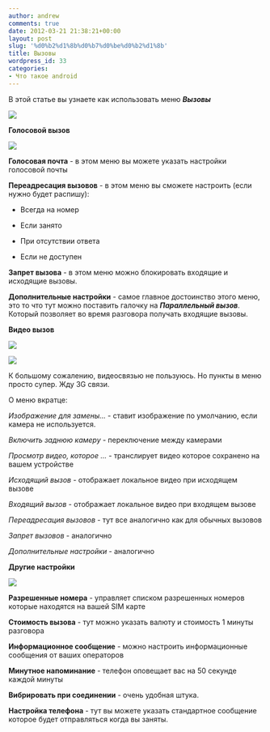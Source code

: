 ```yaml
---
author: andrew
comments: true
date: 2012-03-21 21:38:21+00:00
layout: post
slug: '%d0%b2%d1%8b%d0%b7%d0%be%d0%b2%d1%8b'
title: Вызовы
wordpress_id: 33
categories:
- Что такое android
---
```


В этой статье вы узнаете как использовать меню _**Вызовы**_



![](http://android-helper.com.ua/images/uploads/2012/03/device-2012-03-21-230703-200x300.png)



<!-- more -->


**Голосовой вызов**





![](http://android-helper.com.ua/images/uploads/2012/03/device-2012-03-21-230717-200x300.png)




**Голосовая почта** - в этом меню вы можете указать настройки голосовой почты





**Переадресация вызовов** - в этом меню вы сможете настроить (если нужно будет распишу):









	
  * Всегда на номер


	
  * Если занято


	
  * При отсутствии ответа


	
  * Если не доступен






**Запрет вызова** - в этом меню можно блокировать входящие и исходящие вызовы.





**Дополнительные настройки** - самое главное достоинство этого меню, это то что тут можно поставить галочку на **_Параллельный вызов_**. Который позволяет во время разговора получать входящие вызовы.





**Видео вызов**



![](http://android-helper.com.ua/images/uploads/2012/03/device-2012-03-21-230728-200x300.png)

![](http://android-helper.com.ua/images/uploads/2012/03/device-2012-03-21-230735-200x300.png)


К большому сожалению, видеосвязью не пользуюсь. Но пункты в меню просто супер. Жду 3G связи.





О меню вкратце:





_Изображение для замены..._ - ставит изображение по умолчанию, если камера не используется.





_Включить заднюю камеру_ - переключение между камерами





_Просмотр видео, которое ..._ - транслирует видео которое сохранено на вашем устройстве





_Исходящий вызов_ - отображает локальное видео при исходящем вызове





_Входящий вызов_ - отображает локальное видео при входящем вызове





_Переадресация вызовов_ - тут все аналогично как для обычных вызовов





_Запрет вызовов_ - аналогично





_Дополнительные настройки_ - аналогично





**Другие настройки**





![](http://android-helper.com.ua/images/uploads/2012/03/device-2012-03-21-230748-200x300.png)




**Разрешенные номера** - управляет списком разрешенных номеров которые находятся на вашей SIM карте





**Стоимость вызова** - тут можно указать валюту и стоимость 1 минуты разговора





**Информационное сообщение** - можно настроить информационные сообщения от ваших операторов





**Минутное напоминание** - телефон оповещает вас на 50 секунде каждой минуты





**Вибрировать при соединении** - очень удобная штука.





**Настройка телефона** - тут вы можете указать стандартное сообщение которое будет отправляться когда вы заняты.
